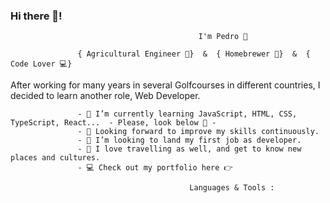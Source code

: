 ### Hi there 👋! 
                                              I'm Pedro 🌵

                   { Agricultural Engineer 🌺}  &  { Homebrewer 🍺}  &  { Code Lover 💻}
  
   After working for many years in several Golfcourses in different countries, I decided to learn another role, Web Developer.


                   - 🌱 I’m currently learning JavaScript, HTML, CSS, TypeScript, React...  - Please, look below 👀 -
                   - 🔭 Looking forward to improve my skills continuously.
                   - 👯 I’m looking to land my first job as developer.
                   - 🚀 I love travelling as well, and get to know new places and cultures.
                   - 💻 Check out my portfolio here 👉 

                                            Languages & Tools :

